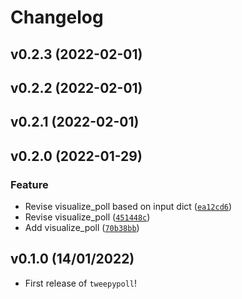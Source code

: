 # Changelog

<!--next-version-placeholder-->

## v0.2.3 (2022-02-01)


## v0.2.2 (2022-02-01)


## v0.2.1 (2022-02-01)


## v0.2.0 (2022-01-29)
### Feature
* Revise visualize_poll based on input dict ([`ea12cd6`](https://github.com/UBC-MDS/tweepypoll/commit/ea12cd60b9722c78f65d7b048d86f26f972d57e2))
* Revise visualize_poll ([`451448c`](https://github.com/UBC-MDS/tweepypoll/commit/451448c2c7b9d533dfeaa387fdfca3f5c7ce760f))
* Add visualize_poll ([`70b38bb`](https://github.com/UBC-MDS/tweepypoll/commit/70b38bb87a3ebbe2b08d41358c7776e7ec57846e))

## v0.1.0 (14/01/2022)

- First release of `tweepypoll`!